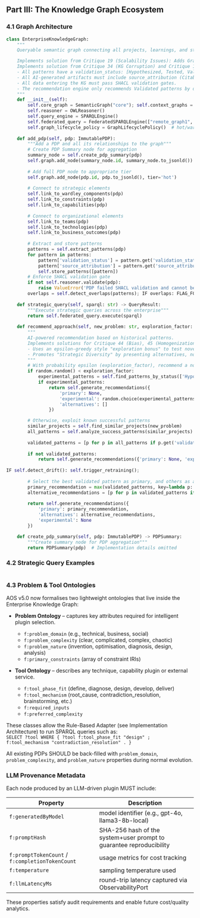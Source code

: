 ## Part III: The Knowledge Graph Ecosystem

### 4.1 Graph Architecture

```python
class EnterpriseKnowledgeGraph:
    """
    Queryable semantic graph connecting all projects, learnings, and strategic assets

    Implements solution from Critique 19 (Scalability Issues): Adds GraphLifecyclePolicy for data tiers and PDP Summary nodes for aggregation.
    Implements solution from Critique 34 (KG Corruption) and Critique 17 (AI Perfection):
    - All patterns have a validation_status: [Hypothesized, Tested, Validated, Deprecated].
    - All AI-generated artifacts must include source_attribution (Citable AI principle).
    - All data entering the KG must pass SHACL validation gates.
    - The recommendation engine only recommends Validated patterns by default.
    """
    def __init__(self):
        self.core_graph = SemanticGraph("core"); self.context_graphs = {};
        self.reasoner = OWLReasoner()
        self.query_engine = SPARQLEngine()
        self.federated_query = FederatedSPARQLEngine(["remote_graph1", "remote_graph2"]);
        self.graph_lifecycle_policy = GraphLifecyclePolicy()  # hot/warm/cold tiers
    
    def add_pdp(self, pdp: ImmutablePDP):
        """Add a PDP and all its relationships to the graph"""
        # Create PDP Summary node for aggregation
        summary_node = self.create_pdp_summary(pdp)
        self.graph.add_node(summary_node.id, summary_node.to_jsonld())
        
        # Add full PDP node to appropriate tier
        self.graph.add_node(pdp.id, pdp.to_jsonld(), tier='hot')
        
        # Connect to strategic elements
        self.link_to_wardley_components(pdp)
        self.link_to_constraints(pdp)
        self.link_to_capabilities(pdp)
        
        # Connect to organizational elements
        self.link_to_teams(pdp)
        self.link_to_technologies(pdp)
        self.link_to_business_outcomes(pdp)
        
        # Extract and store patterns
        patterns = self.extract_patterns(pdp)
        for pattern in patterns:
            pattern['validation_status'] = pattern.get('validation_status', 'Hypothesized')
            pattern['source_attribution'] = pattern.get('source_attribution', 'AI-generated, human-validated')
            self.store_patterns([pattern])
        # Enforce SHACL validation gate
        if not self.reasoner.validate(pdp):
            raise ValueError('PDP failed SHACL validation and cannot be added to the knowledge graph.')
        overlaps = self.detect_overlaps(patterns); IF overlaps: FLAG_FOR_REVIEW(overlaps);
    
    def strategic_query(self, sparql: str) -> QueryResult:
        """Execute strategic queries across the enterprise"""
        return self.federated_query.execute(sparql)
    
    def recommend_approach(self, new_problem: str, exploration_factor: float = 0.2) -> 'Recommendations':
        """
        AI-powered recommendation based on historical patterns.
        Implements solutions for Critique 44 (Bias), 45 (Homogenization), and 6 (Hasty Generalization).
        - Uses an epsilon-greedy style "exploration bonus" to test novel patterns.
        - Promotes "Strategic Diversity" by presenting alternatives, not just the "best" one.
        """
        # With probability epsilon (exploration_factor), recommend a novel/experimental pattern
        if random.random() < exploration_factor:
            experimental_patterns = self.find_patterns_by_status(['Hypothesized', 'Tested'])
            if experimental_patterns:
                return self.generate_recommendations({
                    'primary': None,
                    'experimental': random.choice(experimental_patterns),
                    'alternatives': []
                })

        # Otherwise, exploit known successful patterns
        similar_projects = self.find_similar_projects(new_problem)
        all_patterns = self.analyze_success_patterns(similar_projects)
        
        validated_patterns = [p for p in all_patterns if p.get('validation_status') == 'Validated']
        
        if not validated_patterns:
            return self.generate_recommendations({'primary': None, 'experimental': None, 'alternatives': []})
            
IF self.detect_drift(): self.trigger_retraining();
            
        # Select the best validated pattern as primary, and others as alternatives
        primary_recommendation = max(validated_patterns, key=lambda p: p.get('success_score', 0))
        alternative_recommendations = [p for p in validated_patterns if p != primary_recommendation]
        
        return self.generate_recommendations({
            'primary': primary_recommendation,
            'alternatives': alternative_recommendations,
            'experimental': None
        })

    def create_pdp_summary(self, pdp: ImmutablePDP) -> PDPSummary:
        """Create summary node for PDP aggregation"""
        return PDPSummary(pdp)  # Implementation details omitted
```

### 4.2 Strategic Query Examples

```
```

### 4.3 Problem & Tool Ontologies  <!-- NEW INTEGRATION C-1 -->

AOS v5.0 now formalises two lightweight ontologies that live inside the Enterprise Knowledge Graph:

* **Problem Ontology** – captures key attributes required for intelligent plugin selection.
  - `f:problem_domain` (e.g., technical, business, social)
  - `f:problem_complexity` (clear, complicated, complex, chaotic)
  - `f:problem_nature` (invention, optimisation, diagnosis, design, analysis)
  - `f:primary_constraints` (array of constraint IRIs)

* **Tool Ontology** – describes any technique, capability plugin or external service.
  - `f:tool_phase_fit` (define, diagnose, design, develop, deliver)
  - `f:tool_mechanism` (root_cause, contradiction_resolution, brainstorming, etc.)
  - `f:required_inputs`
  - `f:preferred_complexity`

These classes allow the Rule-Based Adapter (see Implementation Architecture) to run SPARQL queries such as:  
`SELECT ?tool WHERE { ?tool f:tool_phase_fit "design" ; f:tool_mechanism "contradiction_resolution" . }`

All existing PDPs SHOULD be back-filled with `problem_domain`, `problem_complexity`, and `problem_nature` properties during normal evolution.

### LLM Provenance Metadata  <!-- LLM INTEGRATION -->

Each node produced by an LLM-driven plugin MUST include:

| Property | Description |
|----------|-------------|
| `f:generatedByModel` | model identifier (e.g., gpt-4o, llama3-8b-local) |
| `f:promptHash` | SHA-256 hash of the system+user prompt to guarantee reproducibility |
| `f:promptTokenCount` / `f:completionTokenCount` | usage metrics for cost tracking |
| `f:temperature` | sampling temperature used |
| `f:llmLatencyMs` | round-trip latency captured via ObservabilityPort |

These properties satisfy audit requirements and enable future cost/quality analytics.
